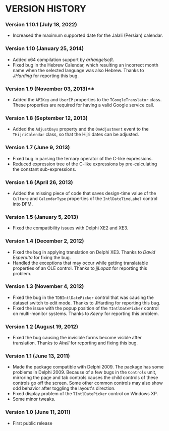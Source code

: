 VERSION HISTORY
===============

### Version 1.10.1 (July 18, 2022)
- Increased the maximum supported date for the Jalali (Persian) calendar.

### Version 1.10 (January 25, 2014)
- Added x64 compilation support by *arhangelsoft*.
- Fixed bug in the Hebrew Calendar, which resulting an incorrect month name when the selected language was also Hebrew. Thanks to *JHarding* for reporting this bug.

### Version 1.9 (November 03, 2013)**
- Added the `APIKey` and `UserIP` properties to the `TGoogleTranslator` class. These properties are required for having a valid Google service call.

### Version 1.8 (September 12, 2013)
- Added the `AdjustDays` property and the `OnAdjustment` event to the `THijriCalendar` class, so that the Hijri dates can be adjusted.

### Version 1.7 (June 9, 2013)
- Fixed bug in parsing the ternary operator of the C-like expressions.
- Reduced expression tree of the C-like expressions by pre-calculating the constant sub-expressions.

### Version 1.6 (April 26, 2013)
- Added the missing piece of code that saves design-time value of the `Culture` and `CalendarType` properties of the `IntlDateTimeLabel` control into DFM.

### Version 1.5 (January 5, 2013)
- Fixed the compatibility issues with Delphi XE2 and XE3.

### Version 1.4 (December 2, 2012)
- Fixed the bug in applying translation on Delphi XE3. Thanks to *David Esperalta* for fixing the bug.
- Handled the exceptions that may occur while getting translatable properties of an OLE control. Thanks to *jjLopaz* for reporting this problem.

### Version 1.3 (November 4, 2012)
- Fixed the bug in the `TDBIntlDatePicker` control that was causing the dataset switch to edit mode. Thanks to JHarding for reporting this bug.
- Fixed the issue with the popup position of the `TIntlDatePicker` control on multi-monitor systems. Thanks to *Keeny* for reporting this problem.

### Version 1.2 (August 19, 2012)
- Fixed the bug causing the invisible forms become visible after translation. Thanks to *Ahell* for reporting and fixing this bug.

### Version 1.1 (June 13, 2011)
- Made the package compatible with Delphi 2009. The package has some problems in Delphi 2009. Because of a few bugs in the `Controls` unit, mirroring the page and tab controls causes the child controls of 
these controls go off the screen. Some other common controls may also show odd behavior after toggling the layout's direction.
- Fixed display problem of the `TIntlDatePicker` control on Windows XP.
- Some minor tweaks.

### Version 1.0 (June 11, 2011)
- First public release
